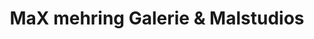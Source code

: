 ---
title: "MaX mehring Galerie & Malstudios"
url: /mehring/max-mehring-galerie-und-malstudios/
shop: Kunst
---